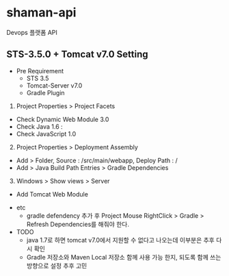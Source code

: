 shaman-api
==========

Devops 플랫폼 API 


STS-3.5.0 + Tomcat v7.0 Setting
----------------
- Pre Requirement
  - STS 3.5
  - Tomcat-Server v7.0
  - Gradle Plugin
1. Project Properties > Project Facets
  - Check Dynamic Web Module 3.0
  - Check Java 1.6 : 
  - Check JavaScript 1.0
2. Project Properties > Deployment Assembly
  - Add > Folder, Source : /src/main/webapp, Deploy Path : /
  - Add > Java Build Path Entries > Gradle Dependencies
3. Windows > Show views > Server 
  - Add Tomcat Web Module
* etc
  - gradle defendency 추가 후 Project Mouse RightClick > Gradle > Refresh Dependencies를 해줘야 한다.
* TODO
  - java 1.7로 하면 tomcat v7.0에서 지원할 수 없다고 나오는데 이부분은 추후 다시 확인
  - Gradle 저장소와 Maven Local 저장소 함께 사용 가능 한지, 되도록 함께 쓰는 방향으로 설정 추후 고민
  
  